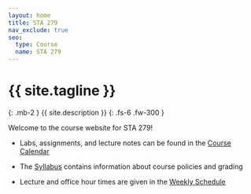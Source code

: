 ```yaml
---
layout: home
title: STA 279
nav_exclude: true
seo:
  type: Course
  name: STA 279
---
```


# {{ site.tagline }}
{: .mb-2 }
{{ site.description }}
{: .fs-6 .fw-300 }


Welcome to the course website for STA 279!

* Labs, assignments, and lecture notes can be found in the [Course Calendar](https://sta279-f23.github.io/calendar/)

* The [Syllabus](https://sta279-f23.github.io/about/) contains information about course policies and grading

* Lecture and office hour times are given in the [Weekly Schedule](https://sta279-f23.github.io/schedule/)
